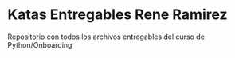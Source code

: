 # Katas Entregables Rene Ramirez
Repositorio con todos los archivos entregables del curso de Python/Onboarding
